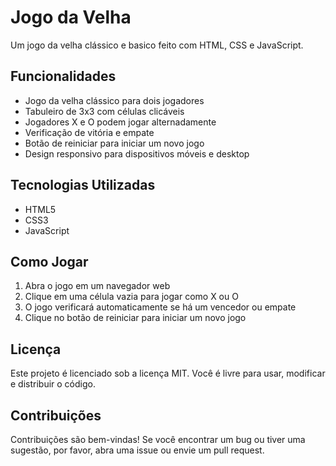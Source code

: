 # Jogo da Velha

Um jogo da velha clássico e basico feito com HTML, CSS e JavaScript.

## Funcionalidades

* Jogo da velha clássico para dois jogadores
* Tabuleiro de 3x3 com células clicáveis
* Jogadores X e O podem jogar alternadamente
* Verificação de vitória e empate
* Botão de reiniciar para iniciar um novo jogo
* Design responsivo para dispositivos móveis e desktop

## Tecnologias Utilizadas

* HTML5
* CSS3
* JavaScript

## Como Jogar

1. Abra o jogo em um navegador web
2. Clique em uma célula vazia para jogar como X ou O
3. O jogo verificará automaticamente se há um vencedor ou empate
4. Clique no botão de reiniciar para iniciar um novo jogo

## Licença

Este projeto é licenciado sob a licença MIT. Você é livre para usar, modificar e distribuir o código.

## Contribuições

Contribuições são bem-vindas! Se você encontrar um bug ou tiver uma sugestão, por favor, abra uma issue ou envie um pull request.
